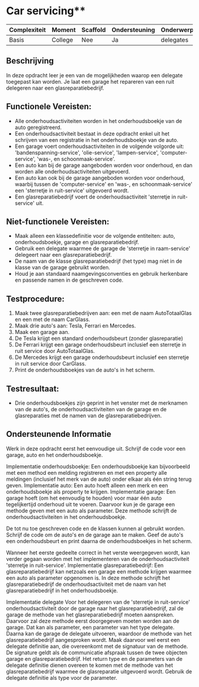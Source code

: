 # Car servicing**



| **Complexiteit** | **Moment**   | **Scaffold** | **Ondersteuning** | **Onderwerpen**                       |
|------------------|--------------|--------------|------------------|---------------------------------------|
| Basis        | College      | Nee          | Ja               | delegates      |


## Beschrijving  
In deze opdracht leer je een van de mogelijkheden waarop een delegate toegepast kan worden. Je laat een garage het repareren van een ruit delegeren naar een glasreparatiebedrijf. 

## Functionele Vereisten:  
- Alle onderhoudsactiviteiten worden in het onderhoudsboekje van de auto geregistreerd. 
- Een onderhoudsactiviteit bestaat in deze opdracht enkel uit het schrijven van een registratie in het onderhoudsboekje van de auto.
- Een garage voert onderhoudsactiviteiten in de volgende volgorde uit: 'bandenspanning-service', 'olie-service', 'lampen-service', 'computer-service', 'was-, en schoonmaak-service'.
- Een auto kan bij de garage aangeboden worden voor onderhoud, en dan worden alle onderhoudsactiviteiten uitgevoerd.
- Een auto kan ook bij de garage aangeboden worden voor onderhoud, waarbij tussen de 'computer-service' en 'was-, en schoonmaak-service' een 'sterretje in ruit-service' uitgevoerd wordt.
- Een glasreparatiebedrijf voert de onderhoudsactiviteit 'sterretje in ruit-service' uit.


## Niet-functionele Vereisten: 
- Maak alleen een klassedefinitie voor de volgende entiteiten: auto, onderhoudsboekje, garage en glasreparatiebedrijf.
- Gebruik een delegate waarmee de garage de 'sterretje in raam-service' delegeert naar een glasreparatiebedrijf.
- De naam van de klasse glasreparatiebedrijf (het type) mag niet in de klasse van de garage gebruikt worden.
- Houd je aan standaard naamgevingsconventies en gebruik herkenbare en passende namen in de geschreven code.

## Testprocedure:  
1. Maak twee glasreparatiebedrijven aan: een met de naam AutoTotaalGlas en een met de naam CarGlass.
2. Maak drie auto's aan: Tesla, Ferrari en Mercedes.
3. Maak een garage aan.
4. De Tesla krijgt een standard onderhoudsbeurt (zonder glasreparatie)
5. De Ferrari krijgt een garage onderhoudsbeurt inclusief een sterretje in ruit service door AutoTotaalGlas.
6. De Mercedes krijgt een garage onderhoudsbeurt inclusief een sterretje in ruit service door CarGlass.
7. Print de onderhoudsboekjes van de auto's in het scherm.

## Testresultaat:  
- Drie onderhoudsboekjes zijn geprint in het venster met de merknamen van de auto's, de onderhoudsactiviteiten van de garage en de glasreparaties met de namen van de glasreparatiebedrijven.

## Ondersteunende Informatie
Werk in deze opdracht eerst het eenvoudige uit. Schrijf de code voor een garage, auto en het onderhoudsboekje. 

Implementatie onderhoudsboekje:
Een onderhoudsboekje kan bijvoorbeeld met een method een melding registreren en met een property alle meldingen (inclusief het merk van de auto) onder elkaar als één string terug geven. 
Implementatie auto:
Een auto hoeft alleen een merk en een onderhoudsboekje als property te krijgen. 
Implementatie garage:
Een garage hoeft (om het eenvoudig te houden) voor maar één auto tegelijkertijd onderhoud uit te voeren. Daarvoor kun je de garage een methode geven met een auto als parameter. Deze methode schrijft de onderhoudsactiviteiten in het onderhoudsboekje.

De tot nu toe geschreven code en de klassen kunnen al gebruikt worden. Schrijf de code om de auto's en de garage aan te maken. Geef de auto's een onderhoudsbeurt en print daarna de onderhoudsboekjes in het scherm.

Wanneer het eerste gedeelte correct in het verste weergegeven wordt, kan verder gegaan worden met het implementeren van de onderhoudsactiviteit 'sterretje in ruit-service'.
Implementatie glasreparatiebedrijf:
Een glasreparatiebedrijf kan netzoals een garage een methode krijgen waarmee een auto als parameter opgenomen is. In deze methode schrijft het glasreparatiebedrijf de onderhoudsactiviteit met de naam van het glasreparatiebedrijf in het onderhoudsboekje.

Implementatie delegate
Voor het delegeren van de 'sterretje in ruit-service' onderhoudsactiviteit door de garage naar het glasreparatiebedrijf, zal de garage de methode van het glasreparatiebedrijf moeten aanspreken. Daarvoor zal deze methode eerst doorgegeven moeten worden aan de garage. Dat kan als parameter, een parameter van het type delegate. Daarna kan de garage de delegate uitvoeren, waardoor de methode van het glasreparatiebedrijf aangesproken wordt. Maak daarvoor wel eerst een delegate definitie aan, die overeenkomt met de signatuur van de methode. De signature geldt als de communicatie afspraak tussen de twee objecten garage en glasreparatiebedrijf. Het return type en de parameters van de delegate definitie dienen overeen te komen met de methode van het glasreparatiebedrijf waarmee de glasreparatie uitgevoerd wordt. Gebruik de delegate definitie als type voor de parameter.






